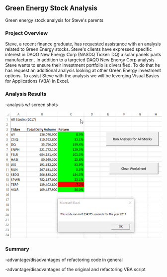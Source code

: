 ## Green Energy Stock Analysis
Green energy stock analysis for Steve's parents

### Project Overview

Steve, a recent finance graduate, has requested assistance with an analysis related to Green Energy stocks. Steve's clients have expressed specific interest in DAQO New Energy Corp (NASDQ Ticker: DQ) a solar panels parts manufacturer  . In addition to a targeted DAQO New Energy Corp analysis Steve wants to ensure their investment portfolio is diversified. To do that he has request an additional analysis looking at other Green Energy investment options. To assist Steve with the analysis we will be leverging Visual Basics for Applications (VBA) in Excel. 


### Analysis Results
-analysis w/ screen shots


![](https://github.com/NAppazeller/stock-analysis/blob/main/Resources/2017%20Refactor%20Execution%20Time.jpg)



### Summary
-advantage/disadvantages of refactoring code in general




-advantage/disadvantages of the original and refactoring VBA script


